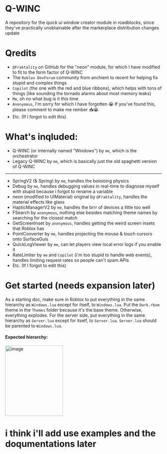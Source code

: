 # Q-WINC
A repository for the quick ui window creator module in roadblocks, since they've practically unobtainable after the markerplace distribution changes update

# Qredits
- `@Fraktality` on GitHub for the "neon" module, for which I have modified to fit to the form factor of Q-WINC
- The `Roblox DevForum` community from anchient to recent for helping fix stupid and complex things
- `Copilot` (the one with the red and blue ribbons), which helps with tons of things (like sounding the tornado alarms about most memory leaks)
- `Me`, oh no what bug is it this time
- `Anonymous`, I'm sorry for which I have forgotten 😭 If you've found this, please comment to make me rember 📥😭
- Etc. (If I forgot to edit this)

# What's inqluded:
- Q-WINC (or internally named "Windows") by `me`, which is the orchestrator
- Legacy Q-WINC by `me`, which is basically just the old spaghetti version of Q-WINC
------------------------------------------------------------------------------------
- SpringV2 (& Spring) by `me`, handles the boioioing physics
- Debug by `me`, handles debugging values in real-time to diagnose myself with stupid because i forgot to rename a variable
- neon (modified to UIMaterial) original by `@Fraktality`, handles the material effects like glass
- HapticManagerV2 by `me`, handles the brrr of devices a little too well
- FSearch by `anonymous`, nothing else besides matching theme names by searching for the closest match
- GetScreenInset by `anonymous`, handles getting the weird screen insets that Roblox has
- PointConverter by `me`, handles projecting the mouse & touch cursors onto SurfaceGuis
- QuickLogViewer by `me`, can let players view local error logs if you enable it
- RateLimiter by `me` and `Copilot` (i'm too stupid to handle web events), handles limiting request rates so people can't spam APIs
- Etc. (If I forgot to edit this)

# Get started (needs expansion later)

As a starting doc, make sure in Roblox to put everything in the same hierarchy as `Windows.lua` except for itself, to `Windows.lua`. Put the `Dark.rbxm` theme in the `Themes` folder because it's the base theme. Otherwise, everything explodes.
For the server side, put everything in the same hierarchy as `Server.lua` except for itself, to `Server.lua`. `Server.lua` should be parented to `Windows.lua`.

#### Expected hierarchy:

<img width="186" height="226" alt="image" src="https://github.com/user-attachments/assets/983cb823-cc80-4589-a810-e45802c27932" />

# i think i'll add use examples and the doqumentations later
